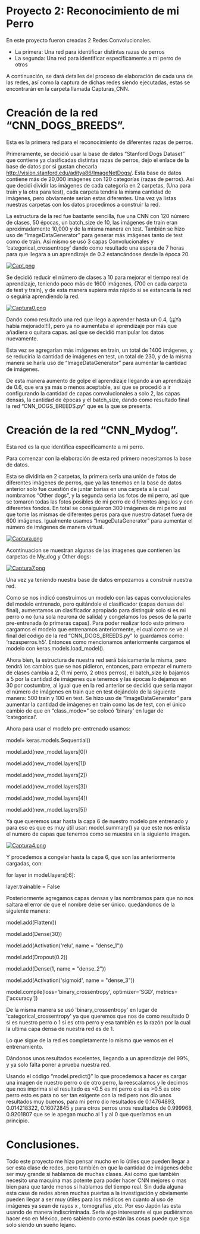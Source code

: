 # Proyecto 2: Reconocimiento de mi Perro
En este proyecto fueron creadas 2 Redes Convolucionales.

-	La primera: Una red para identificar distintas razas de perros 
-	La segunda: Una red para identificar específicamente a mi perro de otros

A continuación, se dará detalles del proceso de elaboración de cada una de las redes, así como la captura de dichas redes siendo ejecutadas, estas se encontrarán en la carpeta llamada Capturas_CNN.  
# Creación de la red “CNN_DOGS_BREEDS”.
Esta es la primera red para el reconocimiento de diferentes razas de perros.

Primeramente, se decidió usar la base de datos “Stanford Dogs Dataset” que contiene ya clasificadas distintas razas de perros, dejo el enlace de la base de datos por si gustan checarla http://vision.stanford.edu/aditya86/ImageNetDogs/. Esta base de datos contiene más de 20,000 imágenes con 120 categorías (razas de perros). Así que decidí dividir las imágenes de cada categoría en 2 carpetas, (Una para train y la otra para test), cada carpeta tendría la misma cantidad de imágenes, pero obviamente serian estas diferentes. Una vez ya listas nuestras carpetas con los datos procedimos a construir la red.

La estructura de la red fue bastante sencilla, fue una CNN con 120 número de clases, 50 épocas, un batch_size de 10, las imágenes de train eran aproximadamente 10,000 y de la misma manera en test. También se hizo uso de “ImageDataGenerator” para generar más imágenes tanto de test como de train. Así mismo se usó 3 capas Convolucionales y ‘categorical_crossentropy’ dando como resultado una espera de 7 horas para que llegara a un aprendizaje de 0.2 estancándose desde la época 20.


[![Capt.png](https://i.postimg.cc/RFQBB9Nb/Capt.png)](https://postimg.cc/dk1X2bR8)


Se decidió reducir el número de clases a 10 para mejorar el tiempo real de aprendizaje, teniendo poco más de 1600 imágenes, (700 en cada carpeta de test y train), y de esta manera supiera más rápido si se estancaría la red o seguiría aprendiendo la red.


[![Captura0.png](https://i.postimg.cc/SKc06q7N/Captura0.png)](https://postimg.cc/DWfYh9Mt)


Dando como resultado una red que llego a aprender hasta un 0.4, (¡¡¡Ya había mejorado!!!), pero ya no aumentaba el aprendizaje por más que añadiera o quitara capas. así que se decidió manipular los datos nuevamente. 

Esta vez se agregarían más imágenes en train, un total de 1400 imágenes, y se reduciría la cantidad de imágenes en test, un total de 230, y de la misma manera se haría uso de “ImageDataGenerator” para aumentar la cantidad de imágenes. 

De esta manera aumento de golpe el aprendizaje llegando a un aprendizaje de 0.6, que era ya más o menos aceptable, así que se procedió a ir configurando la cantidad de capas convolucionales a solo 2, las capas densas, la cantidad de épocas y el batch_size, dando como resultado final la red “CNN_DOGS_BREEDS.py” que es la que se presenta.

# Creación de la red “CNN_Mydog”.
Esta red es la que identifica específicamente a mi perro.

Para comenzar con la elaboración de esta red primero necesitamos la base de datos.

Esta se dividiría en 2 carpetas, la primera sería una unión de fotos de diferentes imágenes de perros, que ya las tenemos en la base de datos anterior solo fue cuestión de juntar barias en una carpeta a la cual nombramos “Other dogs”,  y la segunda seria las fotos de mi perro, así que se tomaron todas las fotos posibles de mi perro de diferentes ángulos y con diferentes fondos. En total se consiguieron 300 imágenes de mi perro así que tome las mismas de diferentes peros para que nuestro dataset fuera de 600 imágenes. Igualmente usamos “ImageDataGenerator” para aumentar el número de imágenes de manera virtual.


[![Captura.png](https://i.postimg.cc/ZK6DsjvV/Captura.png)](https://postimg.cc/nCckC4kD)


Acontinuacion se muestran algunas de las imagenes que contienen las carpetas de My_dog y Other dogs:


[![Captura7.png](https://i.postimg.cc/VsnRzvsN/Captura7.png)](https://postimg.cc/rzyWJ8r6)


Una vez ya teniendo nuestra base de datos empezamos a construir nuestra red.

Como se nos indicó construimos un modelo con las capas convolucionales del modelo entrenado, pero quitándole el clasificador (capas densas del final), aumentamos un clasificador apropiado para distinguir solo si es mi perro o no (una sola neurona de salida) y congelamos los pesos de la parte pre-entrenada (o primeras capas).
Para poder realizar todo esto primero cargamos el modelo que entrenamos anteriormente, el cual como se ve al final del código de la red “CNN_DOGS_BREEDS.py”  lo guardamos como: ‘razasperros.h5’. Entonces como mencionamos anteriormente cargamos el modelo con keras.models.load_model().

Ahora bien, la estructura de nuestra red será básicamente la misma, pero tendrá los cambios que se nos pidieron, entonces, para empezar el numero de clases cambia a 2, (1 mi perro, 2 otros perros), el batch_size lo bajamos a 5 por la cantidad de imágenes que tenemos y las épocas lo dejamos en 30 por costumbre, al igual que en la red anterior se decidió que seria mayor el número de imágenes en train que en test dejándolo de la siguiente manera: 500 train y 100 en test. Se hizo uso de “ImageDataGenerator” para aumentar la cantidad de imágenes en train como las de test, con el único cambio de que en “class_mode=” se colocó 'binary' en lugar de ‘categorical’.

Ahora para usar el modelo pre-entrenado usamos:
 
 
model= keras.models.Sequential() 

model.add(new_model.layers[0]) 

model.add(new_model.layers[1]) 

model.add(new_model.layers[2]) 

model.add(new_model.layers[3]) 

model.add(new_model.layers[4]) 

model.add(new_model.layers[5]) 


Ya que queremos usar hasta la capa 6 de nuestro modelo pre entrenado y para eso es que es muy útil usar: model.summary() ya que este nos enlista el numero de capas que tenemos como se muestra en la siguiente imagen.


[![Captura4.png](https://i.postimg.cc/cCF6dfrj/Captura4.png)](https://postimg.cc/8frTHJdB)


Y procedemos a congelar hasta la capa 6, que son las anteriormente cargadas, con:

for layer in model.layers[:6]: 

layer.trainable = False

Posteriormente agregamos capas densas y las nombramos para que no nos saltara el error de que el nombre debe ser único. quedándonos de la siguiente manera:

model.add(Flatten()) 

model.add(Dense(30)) 

model.add(Activation('relu', name = "dense_1")) 

model.add(Dropout(0.2)) 

model.add(Dense(1, name = "dense_2")) 

model.add(Activation('sigmoid', name = "dense_3")) 

model.compile(loss='binary_crossentropy', optimizer='SGD', metrics=['accuracy'])  
              
              
De la misma manera se usó 'binary_crossentropy' en lugar de 'categorical_crossentropy' ya que queremos que nos de como resultado 0 si es nuestro perro o 1 si es otro perro y esa también es la razón por la cual la ultima capa densa de nuestra red es de 1.

Lo que sigue de la red es completamente lo mismo que vemos en el entrenamiento.

Dándonos unos resultados excelentes, llegando a un aprendizaje del 99%, y ya solo falta poner a prueba nuestra red.

Usando el código “model.predict()” lo que procedemos a hacer es cargar una imagen de nuestro perro o de otro perro, la reescalamos y le decimos que nos imprima si el resultado es  <0.5 es mi perro o si es >0.5 es otro perro esto es para no ser tan exigente con la red pero nos dio unos resultados muy buenos, para mi perro dio resultados de 0.14764893, 0.014218322, 0.16072845 y para otros perros unos resultados de  0.999968, 0.9201807 que se le apegan mucho al 1 y al 0 que queríamos en un principio.

# Conclusiones.
Todo este proyecto me hizo pensar mucho en lo útiles que pueden llegar a ser esta clase de redes, pero también en que la cantidad de imágenes debe ser muy grande si hablamos de muchas clases. Así como que también necesito una maquina mas potente para poder hacer CNN mejores o mas bien para que tarde menos si hablamos del tiempo real. Sin duda alguna esta case de redes abren muchas puertas a la investigación y obviamente pueden llegar a ser muy útiles para los médicos en cuanto al uso de imágenes ya sean de rayos x , tomografías ,etc. Por eso Japón las esta usando de manera indiscriminada. Seria algo interesante el que pudiéramos hacer eso en México, pero sabiendo como están las cosas puede que siga solo siendo un sueño lejano.





